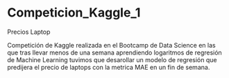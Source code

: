 # Competicion_Kaggle_1
Precios Laptop

Competición de Kaggle realizada en el Bootcamp de Data Science en las que tras llevar menos de una semana aprendiendo logaritmos de regresión de Machine Learning tuvimos que desarollar un modelo de regresión que predijera  el precio de laptops con la metrica MAE en un fin de semana.
